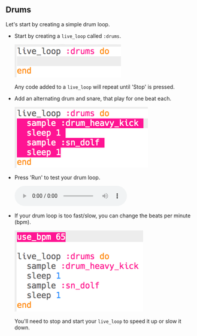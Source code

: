 ## Drums

Let's start by creating a simple drum loop.

+ Start by creating a `live_loop` called `:drums`.
    
    ![ảnh chụp màn hình](images/dj-drums-loop.png)
    
    Any code added to a `live_loop` will repeat until 'Stop' is pressed.

+ Add an alternating drum and snare, that play for one beat each.
    
    ![ảnh chụp màn hình](images/dj-drums.png)

+ Press 'Run' to test your drum loop.
    
    <div id="audio-preview" class="pdf-hidden">
      <audio controls preload> <source src="resources/drums.mp3" type="audio/mpeg"> Your browser does not support the <code>audio</code> element. </audio>
    </div>
+ If your drum loop is too fast/slow, you can change the beats per minute (bpm).
    
    ![ảnh chụp màn hình](images/dj-bpm.png)
    
    You'll need to stop and start your `live_loop` to speed it up or slow it down.